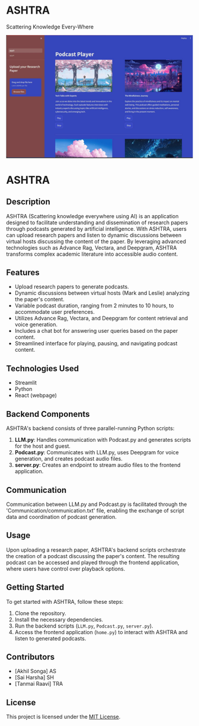 # ASHTRA
Scattering Knowledge Every-Where  


![Image Alt Text](final_image.JPG)

# ASHTRA

## Description

ASHTRA (Scattering knowledge everywhere using AI) is an application designed to facilitate understanding and dissemination of research papers through podcasts generated by artificial intelligence. With ASHTRA, users can upload research papers and listen to dynamic discussions between virtual hosts discussing the content of the paper. By leveraging advanced technologies such as Advance Rag, Vectara, and Deepgram, ASHTRA transforms complex academic literature into accessible audio content.

## Features

- Upload research papers to generate podcasts.
- Dynamic discussions between virtual hosts (Mark and Leslie) analyzing the paper's content.
- Variable podcast duration, ranging from 2 minutes to 10 hours, to accommodate user preferences.
- Utilizes Advance Rag, Vectara, and Deepgram for content retrieval and voice generation.
- Includes a chat bot for answering user queries based on the paper content.
- Streamlined interface for playing, pausing, and navigating podcast content.

## Technologies Used

- Streamlit
- Python
- React (webpage)

## Backend Components

ASHTRA's backend consists of three parallel-running Python scripts:

1. **LLM.py**: Handles communication with Podcast.py and generates scripts for the host and guest.
2. **Podcast.py**: Communicates with LLM.py, uses Deepgram for voice generation, and creates podcast audio files.
3. **server.py**: Creates an endpoint to stream audio files to the frontend application.

## Communication

Communication between LLM.py and Podcast.py is facilitated through the 'Communication/communication.txt' file, enabling the exchange of script data and coordination of podcast generation.

## Usage

Upon uploading a research paper, ASHTRA's backend scripts orchestrate the creation of a podcast discussing the paper's content. The resulting podcast can be accessed and played through the frontend application, where users have control over playback options.

## Getting Started

To get started with ASHTRA, follow these steps:

1. Clone the repository.
2. Install the necessary dependencies.
3. Run the backend scripts (`LLM.py`, `Podcast.py`, `server.py`).
4. Access the frontend application (`home.py`) to interact with ASHTRA and listen to generated podcasts.

## Contributors

- [Akhil Songa] AS
- [Sai Harsha] SH
- [Tanmai Raavi] TRA

## License

This project is licensed under the [MIT License](LICENSE).

